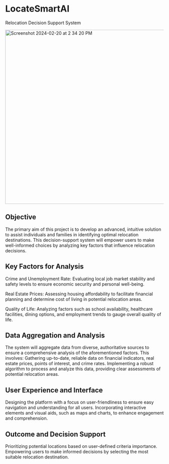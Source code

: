 # LocateSmartAI
Relocation Decision Support System

<img width="553" alt="Screenshot 2024-02-20 at 2 34 20 PM" src="https://github.com/shrutimundargi/LocateSmartAI/assets/48567754/8b52fa59-f52d-43ed-b428-0e722342656a">

## Objective
The primary aim of this project is to develop an advanced, intuitive solution to assist individuals and families in identifying optimal relocation destinations. This decision-support system will empower users to make well-informed choices by analyzing key factors that influence relocation decisions.

## Key Factors for Analysis
Crime and Unemployment Rate: Evaluating local job market stability and safety levels to ensure economic security and personal well-being.

Real Estate Prices: Assessing housing affordability to facilitate financial planning and determine cost of living in potential relocation areas.

Quality of Life: Analyzing factors such as school availability, healthcare facilities, dining options, and employment trends to gauge overall quality of life.

## Data Aggregation and Analysis
The system will aggregate data from diverse, authoritative sources to ensure a comprehensive analysis of the aforementioned factors. This involves:
Gathering up-to-date, reliable data on financial indicators, real estate prices, points of interest, and crime rates.
Implementing a robust algorithm to process and analyze this data, providing clear assessments of potential relocation areas.

## User Experience and Interface
Designing the platform with a focus on user-friendliness to ensure easy navigation and understanding for all users.
Incorporating interactive elements and visual aids, such as maps and charts, to enhance engagement and comprehension.

## Outcome and Decision Support
Prioritizing potential locations based on user-defined criteria importance.
Empowering users to make informed decisions by selecting the most suitable relocation destination.
